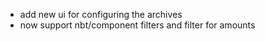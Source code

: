 - add new ui for configuring the archives
- now support nbt/component filters and filter for amounts
